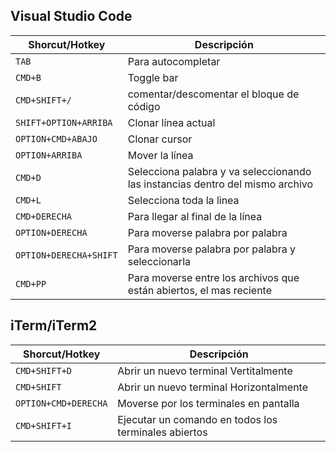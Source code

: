 ## Visual Studio Code

|Shorcut/Hotkey| Descripción|
|-----|-------------------|
|`TAB`| Para autocompletar|
|`CMD+B`| Toggle bar |
|`CMD+SHIFT+/`| comentar/descomentar el bloque de código |
|`SHIFT+OPTION+ARRIBA`| Clonar línea actual |
|`OPTION+CMD+ABAJO`| Clonar cursor |
|`OPTION+ARRIBA`| Mover la línea |
|`CMD+D`| Selecciona palabra y va seleccionando las instancias dentro del mismo archivo |
|`CMD+L`| Selecciona toda la linea |
|`CMD+DERECHA`| Para llegar al final de la línea |
|`OPTION+DERECHA`| Para moverse palabra por palabra |
|`OPTION+DERECHA+SHIFT`| Para moverse palabra por palabra y seleccionarla |
|`CMD+PP`| Para moverse entre los archivos que están abiertos, el mas reciente |       

## iTerm/iTerm2

|Shorcut/Hotkey| Descripción|
|-----|-------------------|
|`CMD+SHIFT+D`|Abrir un nuevo terminal Vertitalmente|
|`CMD+SHIFT`| Abrir un nuevo terminal Horizontalmente|
|`OPTION+CMD+DERECHA`| Moverse por los terminales en pantalla|
|`CMD+SHIFT+I`| Ejecutar un comando en todos los terminales abiertos|
